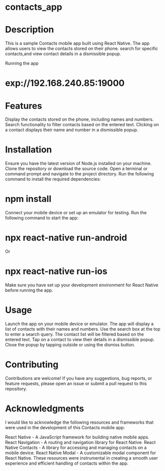 # contacts_app
# Description

This is a sample Contacts mobile app built using React Native. 
The app allows users to view the contacts stored on their phone.
search for specific contacts,and view contact details in a dismissible popup.

Running the app 
# exp://192.168.240.85:19000

# Features

Display the contacts stored on the phone, including names and numbers.
Search functionality to filter contacts based on the entered text.
Clicking on a contact displays their name and number in a dismissible popup.

# Installation

Ensure you have the latest version of Node.js installed on your machine.
Clone the repository or download the source code.
Open a terminal or command prompt and navigate to the project directory.
Run the following command to install the required dependencies:

# npm install
Connect your mobile device or set up an emulator for testing.
Run the following command to start the app:

#  npx react-native run-android
Or
# npx react-native run-ios

Make sure you have set up your development environment for React Native before running the app.

# Usage

Launch the app on your mobile device or emulator.
The app will display a list of contacts with their names and numbers.
Use the search box at the top to enter a search query.
The contact list will be filtered based on the entered text.
Tap on a contact to view their details in a dismissible popup.
Close the popup by tapping outside or using the dismiss button.

# Contributing

Contributions are welcome! 
If you have any suggestions, bug reports, or feature requests, please open an issue or submit a pull request to this repository.


# Acknowledgments

I would like to acknowledge the following resources and frameworks that were used in the development of this Contacts mobile app:

React Native - A JavaScript framework for building native mobile apps.
React Navigation - A routing and navigation library for React Native.
React Native Contacts - A library for accessing and managing contacts on a mobile device.
React Native Modal - A customizable modal component for React Native.
These resources were instrumental in creating a smooth user experience and efficient handling of contacts within the app.
